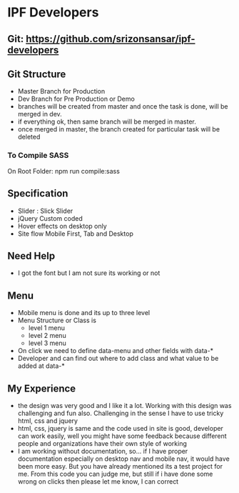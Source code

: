 # IPF Developers

## Git: https://github.com/srizonsansar/ipf-developers

## Git Structure
- Master Branch for Production
- Dev Branch for Pre Production or Demo
- branches will be created from master and once the task is done, will be merged in dev.
- if everything ok, then same branch will be merged in master.
- once merged in master, the branch created for particular task will be deleted

### To Compile SASS
On Root Folder: npm run compile:sass

## Specification
- Slider : Slick Slider
- jQuery Custom coded
- Hover effects on desktop only
- Site flow Mobile First, Tab and Desktop

## Need Help
- I got the font but I am not sure its working or not

## Menu
- Mobile menu is done and its up to three level
- Menu Structure or Class is
    - level 1 menu
    - level 2 menu
    - level 3 menu
- On click we need to define data-menu and other fields with data-*
- Developer and can find out where to add class and what value to be added at data-*

## My Experience
- the design was very good and I like it a lot. Working with this design was challenging and fun also. Challenging in the sense I have to use tricky html, css and jquery
- html, css, jquery is same and the code used in site is good, developer can work easily, well you might have some feedback because different people and organizations have their own style of working
- I am working without documentation, so... if I have proper documentation especially on desktop nav and mobile nav, it would have been more easy. But you have already mentioned its a test project for me. From this code you can judge me, but still if i have done some wrong on clicks then please let me know, I can correct